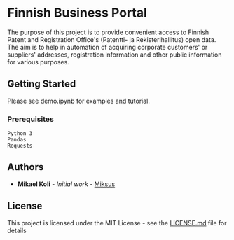 # Finnish Business Portal

The purpose of this project is to provide convenient access to Finnish Patent and Registration Office's 
(Patentti- ja Rekisterihallitus) open data. The aim is to help in automation of acquiring corporate customers' or suppliers'
addresses, registration information and other public information for various purposes.

## Getting Started

Please see demo.ipynb for examples and tutorial.

### Prerequisites

```
Python 3
Pandas
Requests
```

## Authors

* **Mikael Koli** - *Initial work* - [Miksus](https://github.com/Miksus)

## License

This project is licensed under the MIT License - see the [LICENSE.md](LICENSE.md) file for details
